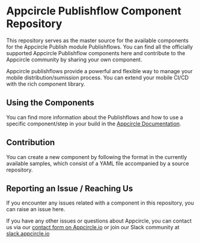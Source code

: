 # Appcircle Publishflow Component Repository
This repository serves as the master source for the available components for the Appcircle Publish module Publishflows. 
You can find all the officially supported Appcircle Publishflow components here and contribute to the Appcircle community by sharing your own component.

Appcircle publishflows provide a powerful and flexible way to manage your mobile distribution/sumission process. You can extend your mobile CI/CD with the rich component library.

## Using the Components
You can find more information about the Publishflows and how to use a specific component/step in your build in the [Appcircle Documentation](https://docs.appcircle.io/workflows/).

## Contribution
You can create a new component by following the format in the currently available samples, which consist of a YAML file accompanied by a source repository.

## Reporting an Issue / Reaching Us
If you encounter any issues related with a component in this repository, you can raise an issue here.

If you have any other issues or questions about Appcircle, you can contact us via our [contact form on Appcircle.io](https://appcircle.io/support) or join our Slack community at [slack.appcircle.io](slack.appcircle.io)
